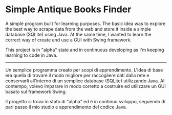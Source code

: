 # Simple Antique Books Finder

A simple program built for learning purposes.
The basic idea was to explore the best way to scrape data from the web and store it inside a simple database (SQLite) using Java.
At the same time, I wanted to learn the correct way of create and use a GUI with Swing framework.

This project is in "alpha" state and in continuous developing as I'm keeping learning to code in Java.

-----

Un semplice programma creato per scopi di apprendimento.
L'idea di base era quella di trovare il modo migliore per raccogliere dati dalla rete e conservarli all'interno di un semplice database (SQLite) utilizzando Java.
Al contempo, volevo imparare in modo corretto a costruire ed utilizzare un GUI basato sul framework Swing.

Il progetto si trova in stato di "alpha" ed è in continuo sviluppo, seguendo di pari passo il mio studio e apprendimento del codice Java.
